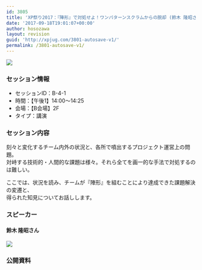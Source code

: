 ```yaml
---
id: 3805
title: 'XP祭り2017：『陣形』で対処せよ！ワンパターンスクラムからの脱却 (鈴木 隆昭さん)'
date: '2017-09-18T19:01:07+00:00'
author: hosozawa
layout: revision
guid: 'http://xpjug.com/3801-autosave-v1/'
permalink: /3801-autosave-v1/
---
```


![](http://xpjug.com/wp-content/uploads/2017/07/xp2017-sessioin-b4-1.png)

### セッション情報

- セッションID：B-4-1
- 時間：【午後1】14:00～14:25
- 会場：【B会場】2F
- タイプ：講演

### セッション内容

刻々と変化するチーム内外の状況と、各所で噴出するプロジェクト運営上の問題。  
対峙する技術的・人間的な課題は様々。それら全てを画一的な手法で対処するのは難しい。

ここでは、状況を読み、チームが『陣形』を組むことにより達成できた課題解決の変遷と、  
得られた知見についてお話しします。

### スピーカー

#### <span class="il">鈴木</span> 隆昭さん

![](http://xpjug.com/wp-content/uploads/2017/07/suzuki-takaaki.jpg)

### 公開資料

<script async="" class="speakerdeck-embed" data-id="0efd0f7d20a24ad8a24d015aa10bae4f" data-ratio="1.77777777777778" src="//speakerdeck.com/assets/embed.js"></script>